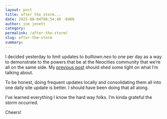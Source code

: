 ```yaml
---
layout: post
title: after the storm...
date: 2025-08-04T08:54:48 -0400
author: joe jenett
category: 
permalink: /after-the-storm/
slug: after-the-storm
summary:
---
```

<p>
I decided yesterday to limit updates to <em>bulltown.neo</em> to one per day as a way to demonstrate to the powers that be at the Neocities community that we’re all on the same side. My <a href="https://bulltown.joejenett.com/the-old-button-wall-guy/">previous post</a> should shed some light on what I’m talking about.
</p>
<p>
To be honest, doing frequent updates locally and consolidating them all into one daily site update is better. I should have been doing that all along.
</p>
<p>
I’ve learned everything I know the hard way folks. I’m kinda grateful the storm occurred.
</p>
<p>
Cheers!
</p>


<a href="https://brid.gy/publish/mastodon"></a>